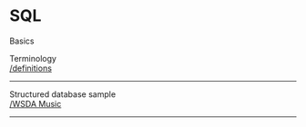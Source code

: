 # SQL
Basics

Terminology <br>
[/definitions](https://github.com/geoffmosher/SQL/blob/)

___

Structured database sample <br>
[/WSDA Music]([https://github.com/geoffmosher/SQL/blob](https://github.com/geoffmosher/SQL/blob/main/WSDA_Music.db)/)

___


